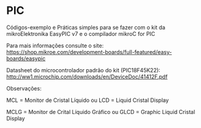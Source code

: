 # PIC
Códigos-exemplo e Práticas simples para se fazer com o kit da mikroElektronika EasyPIC v7 e o compilador mikroC for PIC

Para mais informações consulte o site: https://shop.mikroe.com/development-boards/full-featured/easy-boards/easypic

Datasheet do microcontrolador padrão do kit (PIC18F45K22): http://ww1.microchip.com/downloads/en/DeviceDoc/41412F.pdf

Observações:

MCL = Monitor de Cristal Líquido ou LCD = Liquid Cristal Display

MCLG = Monitor de Crital Líquido Gráfico ou GLCD = Graphic Liquid Cristal Display
